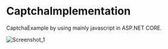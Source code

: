 
# CaptchaImplementation
CaptchaExample by using mainly javascript in ASP.NET CORE.

![Screenshot_1](https://user-images.githubusercontent.com/69647345/114315632-7763b980-9b08-11eb-8083-d5d0324f039b.png)

